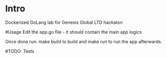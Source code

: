 # Intro
Dockerized GoLang lab for Genesis Global LTD hackaton

#Usage
Edit the app.go file - it should contain the main app logics

Once done run:
	make build
to build and 
	make run 
to run the app afterwards.

#TODO:
Tests
